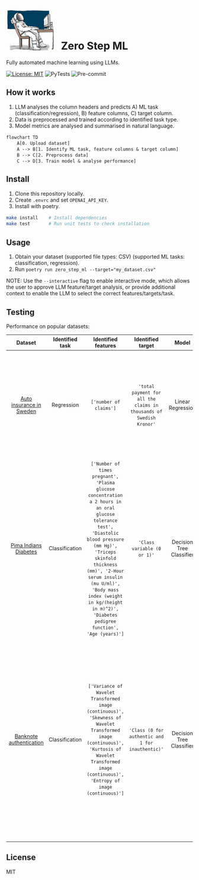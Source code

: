 # <img src="https://raw.githubusercontent.com/Cutwell/zero-step-ml/main/zero-step-ml.png" style="width:128px;padding-right:20px;margin-bottom:-8px;">Zero Step ML
 Fully automated machine learning using LLMs.

[![License: MIT](https://img.shields.io/badge/License-MIT-yellow.svg)](https://opensource.org/licenses/MIT)
![PyTests](https://github.com/Cutwell/zero-step-ml/actions/workflows/pytest-with-poetry.yaml/badge.svg)
![Pre-commit](https://github.com/Cutwell/zero-step-ml/actions/workflows/pre-commit.yaml/badge.svg)

## How it works

1. LLM analyses the column headers and predicts A) ML task (classification/regression), B) feature columns, C) target column.
2. Data is preprocessed and trained according to identified task type.
3. Model metrics are analysed and summarised in natural language.

```mermaid
flowchart TD
    A[0. Upload dataset]
    A --> B[1. Identify ML task, feature columns & target column]
    B --> C[2. Preprocess data]
    C --> D[3. Train model & analyse performance]
```

## Install

1. Clone this repository locally.
2. Create `.envrc` and set `OPENAI_API_KEY`.
3. Install with poetry.

```bash
make install    # Install dependencies
make test       # Run unit tests to check installation
```

## Usage

1. Obtain your dataset (supported file types: CSV) (supported ML tasks: classification, regression).
2. Run `poetry run zero_step_ml --target="my_dataset.csv"`

NOTE: Use the `--interactive` flag to enable interactive mode, which allows the user to approve LLM feature/target analysis, or provide additional context to enable the LLM to select the correct features/targets/task.

## Testing

Performance on popular datasets:

|Dataset|Identified task|Identified features|Identified target|Model|Metrics|LLM metric summary|
|:---:|:---:|:---:|:---:|:---:|:---:|:---:|
|[Auto insurance in Sweden](https://college.cengage.com/mathematics/brase/understandable_statistics/7e/students/datasets/slr/frames/slr06.html)|Regression|`['number of claims']`|`'total payment for all the claims in thousands of Swedish Kronor'`|Linear Regression|`{'MAE': 26.41490933996047, 'MSE': 875.0434234424166, 'R2 Score': 0.89508194939184}`|The model was tested on a regression task and achieved an MAE of 26.41490933996047, an MSE of 875.0434234424166, and an R2 Score of 0.89508194939184. This indicates that the model is performing well, as the MAE is relatively low and the R2 Score is close to 1, indicating a strong correlation between the predicted and actual values.|
|[Pima Indians Diabetes](https://github.com/jbrownlee/Datasets/blob/master/pima-indians-diabetes.csv)|Classification|`['Number of times pregnant', 'Plasma glucose concentration a 2 hours in an oral glucose tolerance test', 'Diastolic blood pressure (mm Hg)', 'Triceps skinfold thickness (mm)', '2-Hour serum insulin (mu U/ml)', 'Body mass index (weight in kg/(height in m)^2)', 'Diabetes pedigree function', 'Age (years)']`|`'Class variable (0 or 1)'`|Decision Tree Classifier|`{'Accuracy': 0.7597402597402597, 'Precision': 0.65, 'Recall': 0.7090909090909091, 'F1 Score': 0.6782608695652174}`|The model achieved an accuracy of 0.7597402597402597, which indicates that it was able to correctly classify 75.97% of the data. The precision of the model was 0.65, meaning that 65% of the predictions made by the model were correct. The recall of the model was 0.7090909090909091, meaning that it was able to correctly identify 70.91% of the positive cases. Finally, the F1 score of the model was 0.6782608695652174, which is a measure of the model's accuracy and precision combined. Overall, the model performed well, with a good balance of accuracy and precision.|
|[Banknote authentication](https://archive.ics.uci.edu/dataset/267/banknote+authentication)|Classification|`['Variance of Wavelet Transformed image (continuous)', 'Skewness of Wavelet Transformed image (continuous)', 'Kurtosis of Wavelet Transformed image (continuous)', 'Entropy of image (continuous)']`|`'Class (0 for authentic and 1 for inauthentic)'`|Decision Tree Classifier|`{'Accuracy': 0.9781818181818182, 'Precision': 0.991869918699187, 'Recall': 0.9606299212598425, 'F1 Score': 0.976}`|The model achieved an accuracy of 0.978, precision of 0.991, recall of 0.961, and an F1 score of 0.976 on the classification task. This indicates that the model is performing well, as all of the metrics are above 0.9. The accuracy score indicates that the model is correctly classifying the data with a high degree of accuracy. The precision score indicates that the model is correctly identifying the positive class with a high degree of accuracy. The recall score indicates that the model is correctly identifying the positive class with a high degree of accuracy. Finally, the F1 score indicates that the model is performing well overall, as it is a combination of the precision and recall scores.|

## License

MIT
